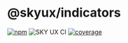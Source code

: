 # @skyux/indicators

[![npm](https://img.shields.io/npm/v/@skyux/indicators.svg)](https://www.npmjs.com/package/@skyux/indicators)
![SKY UX CI](https://github.com/blackbaud/skyux-indicators/workflows/SKY%20UX%20CI/badge.svg)
[![coverage](https://codecov.io/gh/blackbaud/skyux-indicators/branch/master/graphs/badge.svg?branch=master)](https://codecov.io/gh/blackbaud/skyux-indicators/branch/master)
